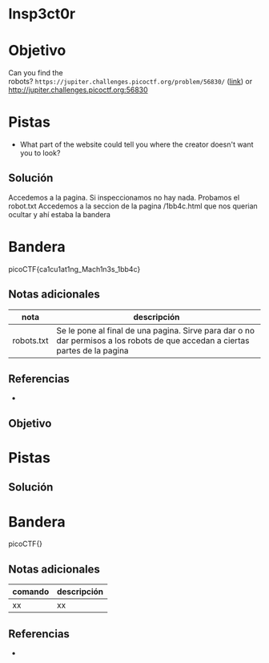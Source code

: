 # Insp3ct0r

# Objetivo
Can you find the robots? `https://jupiter.challenges.picoctf.org/problem/56830/` ([link](https://jupiter.challenges.picoctf.org/problem/56830/)) or http://jupiter.challenges.picoctf.org:56830

# Pistas
- What part of the website could tell you where the creator doesn't want you to look?

## Solución
Accedemos a la pagina.
Si inspeccionamos no hay nada.
Probamos el robot.txt
Accedemos a la seccion de la pagina /1bb4c.html que nos querian ocultar y ahí estaba la bandera

# Bandera
picoCTF{ca1cu1at1ng_Mach1n3s_1bb4c}

## Notas adicionales
| nota | descripción |
| ------ | ------ |
| robots.txt | Se le pone al final de una pagina. Sirve para dar o no dar permisos a los robots de que accedan a ciertas partes de la pagina |

## Referencias
- []()

## Objetivo


# Pistas


## Solución


# Bandera
picoCTF{}

## Notas adicionales
| comando | descripción |
| ------ | ------ |
| xx | xx |

## Referencias
- []()